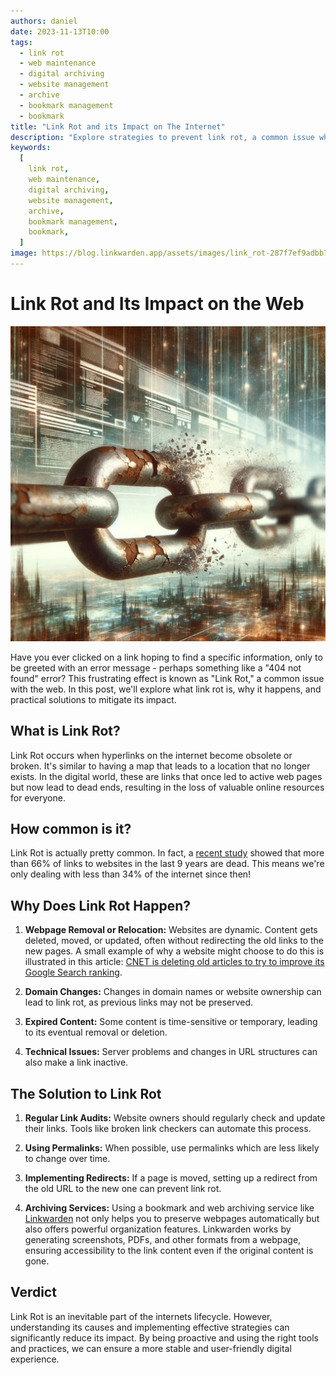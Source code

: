 ```yaml
---
authors: daniel
date: 2023-11-13T10:00
tags:
  - link rot
  - web maintenance
  - digital archiving
  - website management
  - archive
  - bookmark management
  - bookmark
title: "Link Rot and its Impact on The Internet"
description: "Explore strategies to prevent link rot, a common issue where web links become obsolete, and learn how to prevent it."
keywords:
  [
    link rot,
    web maintenance,
    digital archiving,
    website management,
    archive,
    bookmark management,
    bookmark,
  ]
image: https://blog.linkwarden.app/assets/images/link_rot-287f7ef9adbb7eaf35091d7f5ba9f1c2.jpeg
---
```


# Link Rot and Its Impact on the Web

<div align="center"><img src="/assets/articles/link_rot.jpeg" alt="link rot" style={{ objectFit: 'cover', width: '500px', height: '300px' }} /></div>

Have you ever clicked on a link hoping to find a specific information, only to be greeted with an error message - perhaps something like a "404 not found" error? This frustrating effect is known as "Link Rot," a common issue with the web. In this post, we'll explore what link rot is, why it happens, and practical solutions to mitigate its impact.

<!--truncate-->

## What is Link Rot?

Link Rot occurs when hyperlinks on the internet become obsolete or broken. It's similar to having a map that leads to a location that no longer exists. In the digital world, these are links that once led to active web pages but now lead to dead ends, resulting in the loss of valuable online resources for everyone.

## How common is it?

Link Rot is actually pretty common. In fact, a [recent study](https://ahrefs.com/blog/link-rot-study/) showed that more than 66% of links to websites in the last 9 years are dead. This means we're only dealing with less than 34% of the internet since then!

## Why Does Link Rot Happen?

1. **Webpage Removal or Relocation:** Websites are dynamic. Content gets deleted, moved, or updated, often without redirecting the old links to the new pages. A small example of why a website might choose to do this is illustrated in this article: [CNET is deleting old articles to try to improve its Google Search ranking](https://www.theverge.com/2023/8/9/23826342/cnet-content-pruning-deleting-articles-google-seo).

2. **Domain Changes:** Changes in domain names or website ownership can lead to link rot, as previous links may not be preserved.

3. **Expired Content:** Some content is time-sensitive or temporary, leading to its eventual removal or deletion.

4. **Technical Issues:** Server problems and changes in URL structures can also make a link inactive.

## The Solution to Link Rot

1. **Regular Link Audits:** Website owners should regularly check and update their links. Tools like broken link checkers can automate this process.

2. **Using Permalinks:** When possible, use permalinks which are less likely to change over time.

3. **Implementing Redirects:** If a page is moved, setting up a redirect from the old URL to the new one can prevent link rot.

4. **Archiving Services:** Using a bookmark and web archiving service like [Linkwarden](https://linkwarden.app) not only helps you to preserve webpages automatically but also offers powerful organization features. Linkwarden works by generating screenshots, PDFs, and other formats from a webpage, ensuring accessibility to the link content even if the original content is gone.

## Verdict

Link Rot is an inevitable part of the internets lifecycle. However, understanding its causes and implementing effective strategies can significantly reduce its impact. By being proactive and using the right tools and practices, we can ensure a more stable and user-friendly digital experience.
